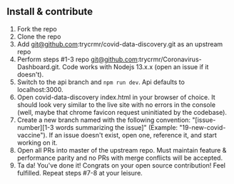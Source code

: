 ## Install & contribute
1) Fork the repo
2) Clone the repo
3) Add git@github.com:trycrmr/covid-data-discovery.git as an upstream repo
4) Perform steps #1-3 repo git@github.com:trycrmr/Coronavirus-Dashboard.git. Code works with Nodejs 13.x.x (open an issue if it doesn't).
5) Switch to the api branch and `npm run dev`. Api defaults to localhost:3000.
6) Open covid-data-discovery index.html in your browser of choice. It should look very similar to the live site with no errors in the console (well, maybe that chrome favicon request uninitiated by the codebase).
7) Create a new branch named with the following convention: "[issue-number][1-3 words summarizing the issue]" (Example: "19-new-covid-vaccine"). If an issue doesn't exist, open one, reference it, and start working on it. 
8) Open all PRs into master of the upstream repo. Must maintain feature & performance parity and no PRs with merge conflicts will be accepted.
9) Ta da! You've done it! Congrats on your open source contribution! Feel fulfilled. Repeat steps #7-8 at your leisure. 
